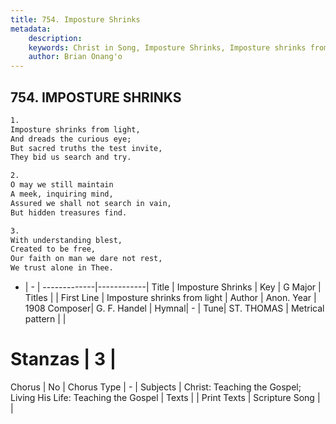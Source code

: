 ```yaml
---
title: 754. Imposture Shrinks
metadata:
    description: 
    keywords: Christ in Song, Imposture Shrinks, Imposture shrinks from light, 
    author: Brian Onang'o
---
```



## 754. IMPOSTURE SHRINKS

```txt
1.
Imposture shrinks from light,
And dreads the curious eye;
But sacred truths the test invite,
They bid us search and try.

2.
O may we still maintain
A meek, inquiring mind,
Assured we shall not search in vain,
But hidden treasures find.

3.
With understanding blest,
Created to be free,
Our faith on man we dare not rest,
We trust alone in Thee.
```

- |   -  |
-------------|------------|
Title | Imposture Shrinks |
Key | G Major |
Titles |  |
First Line | Imposture shrinks from light |
Author | Anon.
Year | 1908
Composer| G. F. Handel |
Hymnal|  - |
Tune| ST. THOMAS |
Metrical pattern | |
# Stanzas | 3 |
Chorus | No |
Chorus Type | - |
Subjects | Christ: Teaching the Gospel; Living His Life: Teaching the Gospel |
Texts |  |
Print Texts | 
Scripture Song |  |
  
